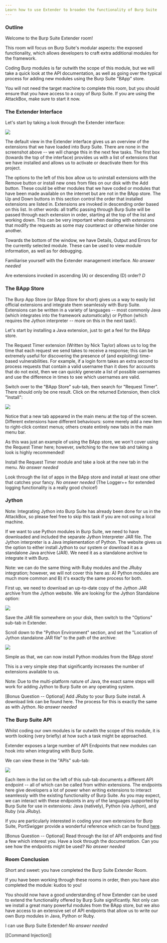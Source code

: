 ```yaml
---
Learn how to use Extender to broaden the functionality of Burp Suite
---
```


### Outline 

Welcome to the Burp Suite Extender room!

This room will focus on Burp Suite's modular aspects: the exposed functionality, which allows developers to craft extra additional modules for the framework.

Coding Burp modules is far outwith the scope of this module, but we will take a quick look at the API documentation, as well as going over the typical process for adding new modules using the Burp Suite "BApp" store.

You will not need the target machine to complete this room, but you should ensure that you have access to a copy of Burp Suite. If you are using the AttackBox, make sure to start it now.

### The Extender Interface 

Let's start by taking a look through the Extender interface:

![](https://tryhackme-images.s3.amazonaws.com/user-uploads/5d9e176315f8850e719252ed/room-content/2209ba3b83c43b82b7cbc0c2883386fe.png)

The default view in the Extender interface gives us an overview of the extensions that we have loaded into Burp Suite. There are none in the screenshot above -- we will change this in the next few tasks. The first box (towards the top of the interface) provides us with a list of extensions that we have installed and allows us to activate or deactivate them for this project.

The options to the left of this box allow us to uninstall extensions with the Remove button or install new ones from files on our disk with the Add button. These could be either modules that we have coded or modules that have been made available on the internet but are not in the BApp store. The Up and Down buttons in this section control the order that installed extensions are listed in. Extensions are invoked in descending order based on this list. In other words: all traffic passing through Burp Suite will be passed through each extension in order, starting at the top of the list and working down. This can be very important when dealing with extensions that modify the requests as some may counteract or otherwise hinder one another.

Towards the bottom of the window, we have Details, Output and Errors for the currently selected module. These can be used to view module information, as well as for debugging.


Familiarise yourself with the Extender management interface. *No answer needed*

Are extensions invoked in ascending (A) or descending (D) order? *D*

### The BApp Store 

The Burp App Store (or BApp Store for short) gives us a way to easily list official extensions and integrate them seamlessly with Burp Suite. Extensions can be written in a variety of languages -- most commonly Java (which integrates into the framework automatically) or Python (which requires the Jython interpreter -- more on this in the next task!).

Let's start by installing a Java extension, just to get a feel for the BApp store.

The Request Timer extension (Written by Nick Taylor) allows us to log the time that each request we send takes to receive a response; this can be extremely useful for discovering the presence of (and exploiting) time-based vulnerabilities. For example, if a login form takes an extra second to process requests that contain a valid username than it does for accounts that do not exist, then we can quickly generate a list of possible usernames and use the difference in times to see which usernames are valid.

Switch over to the "BApp Store" sub-tab, then search for "Request Timer". There should only be one result. Click on the returned Extension, then click "Install":

![](https://tryhackme-images.s3.amazonaws.com/user-uploads/5d9e176315f8850e719252ed/room-content/7a9077f19a68a81647874639a6afaeb4.gif)

Notice that a new tab appeared in the main menu at the top of the screen. Different extensions have different behaviours: some merely add a new item to right-click context menus; others create entirely new tabs in the main menu bar.

As this was just an example of using the BApp store, we won't cover using the Request Timer here; however, switching to the new tab and taking a look is highly recommended!


Install the Request Timer module and take a look at the new tab in the menu.
*No answer needed*

Look through the list of apps in the BApp store and install at least one other that catches your fancy. *No answer needed* (The Logger++ for extended logging functionality is a really good choice!)

### Jython 

Note: Integrating Jython into Burp Suite has already been done for us in the AttackBox, so please feel free to skip this task if you are not using a local machine.

If we want to use Python modules in Burp Suite, we need to have downloaded and included the separate Jython Interpreter JAR file. The Jython interpreter is a Java implementation of Python. The website gives us the option to either install Jython to our system or download it as a standalone Java archive (JAR). We need it as a standalone archive to integrate it with Burp.

Note: we can do the same thing with Ruby modules and the JRuby integration; however, we will not cover this here as: A) Python modules are much more common and B) it's exactly the same process for both.

First up, we need to download an up-to-date copy of the Jython JAR archive from the Jython website. We are looking for the Jython Standalone option:

![](https://tryhackme-images.s3.amazonaws.com/user-uploads/5d9e176315f8850e719252ed/room-content/90bdfdaaf37cd1902bafc5620724a895.png)

Save the JAR file somewhere on your disk, then switch to the "Options" sub-tab in Extender.

Scroll down to the "Python Environment" section, and set the "Location of Jython standalone JAR file" to the path of the archive:

![](https://tryhackme-images.s3.amazonaws.com/user-uploads/5d9e176315f8850e719252ed/room-content/e205758f48300e42913d4e648a71c6d1.png)

Simple as that, we can now install Python modules from the BApp store!

This is a very simple step that significantly increases the number of extensions available to us.

Note: Due to the multi-platform nature of Java, the exact same steps will work for adding Jython to Burp Suite on any operating system.


[Bonus Question -- Optional] Add JRuby to your Burp Suite install. A download link can be found here. The process for this is exactly the same as with Jython. *No answer needed*

### The Burp Suite API 

Whilst coding our own modules is far outwith the scope of this module, it is worth looking (very briefly) at how such a task might be approached.

Extender exposes a large number of API Endpoints that new modules can hook into when integrating with Burp Suite.

We can view these in the "APIs" sub-tab:

![](https://tryhackme-images.s3.amazonaws.com/user-uploads/5d9e176315f8850e719252ed/room-content/b34067667b533a26fdc4fe2e5bf9c012.png)

Each item in the list on the left of this sub-tab documents a different API endpoint -- all of which can be called from within extensions. The endpoints here give developers a lot of power when writing extensions to interact seamlessly with the existing functionality of Burp Suite. As you may expect, we can interact with these endpoints in any of the languages supported by Burp Suite for use in extensions: Java (natively), Python (via Jython), and Ruby (via JRuby).

If you are particularly interested in coding your own extensions for Burp Suite, PortSwigger provide a wonderful reference which can be found [here](https://portswigger.net/burp/extender/writing-your-first-burp-suite-extension).



[Bonus Question -- Optional] Read through the list of API endpoints and find a few which interest you. Have a look through the documentation. Can you see how the endpoints might be used? *No answer needed*

### Room Conclusion 

Short and sweet: you have completed the Burp Suite Extender Room.

If you have been working through these rooms in order, then you have also completed the module: kudos to you!

You should now have a good understanding of how Extender can be used to extend the functionality offered by Burp Suite significantly. Not only can we install a great many powerful modules from the BApp store, but we also have access to an extensive set of API endpoints that allow us to write our own Burp modules in Java, Python or Ruby.


I can use Burp Suite Extender! *No answer needed*

[[Command Injection]]